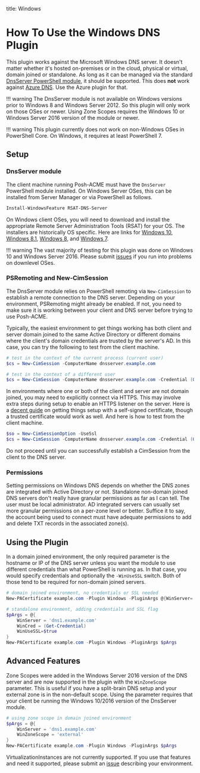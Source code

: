 title: Windows

# How To Use the Windows DNS Plugin

This plugin works against the Microsoft Windows DNS server. It doesn't matter whether it's hosted on-premises or in the cloud, physical or virtual, domain joined or standalone. As long as it can be managed via the standard [DnsServer PowerShell module](https://docs.microsoft.com/en-us/powershell/module/dnsserver), it should be supported. This does **not** work against [Azure DNS](https://azure.microsoft.com/en-us/services/dns/). Use the Azure plugin for that.

!!! warning
    The DnsServer module is not available on Windows versions prior to Windows 8 and Windows Server 2012. So this plugin will only work on those OSes or newer. Using Zone Scopes requires the Windows 10 or Windows Server 2016 version of the module or newer.

!!! warning
    This plugin currently does not work on non-Windows OSes in PowerShell Core. On Windows, it requires at least PowerShell 7.

## Setup

### DnsServer module

The client machine running Posh-ACME must have the `DnsServer` PowerShell module installed. On Windows Server OSes, this can be installed from Server Manager or via PowerShell as follows.

```powershell
Install-WindowsFeature RSAT-DNS-Server
```

On Windows client OSes, you will need to download and install the appropriate Remote Server Administration Tools (RSAT) for your OS. The installers are historically OS specific. Here are links for [Windows 10](https://www.microsoft.com/en-us/download/details.aspx?id=45520), [Windows 8.1](https://www.microsoft.com/en-us/download/details.aspx?id=39296), [Windows 8](https://www.microsoft.com/en-us/download/details.aspx?id=28972), and [Windows 7](https://www.microsoft.com/en-us/download/details.aspx?id=7887).

!!! warning
    The vast majority of testing for this plugin was done on Windows 10 and Windows Server 2016. Please submit [issues](https://github.com/rmbolger/Posh-ACME/issues) if you run into problems on downlevel OSes.

### PSRemoting and New-CimSession

The DnsServer module relies on PowerShell remoting via `New-CimSession` to establish a remote connection to the DNS server. Depending on your environment, PSRemoting might already be enabled. If not, you need to make sure it is working between your client and DNS server before trying to use Posh-ACME.

Typically, the easiest environment to get things working has both client and server domain joined to the same Active Directory or different domains where the client's domain credentials are trusted by the server's AD. In this case, you can try the following to test from the client machine.

```powershell
# test in the context of the current process (current user)
$cs = New-CimSession -ComputerName dnsserver.example.com

# test in the context of a different user
$cs = New-CimSession -ComputerName dnsserver.example.com -Credential (Get-Credential)
```

In environments where one or both of the client and server are not domain joined, you may need to explicitly connect via HTTPS. This may involve extra steps during setup to enable an HTTPS listener on the server. Here is a [decent guide](https://4sysops.com/archives/powershell-remoting-over-https-with-a-self-signed-ssl-certificate/) on getting things setup with a self-signed certificate, though a trusted certificate would work as well. And here is how to test from the client machine.

```powershell
$so = New-CimSessionOption -UseSsl
$cs = New-CimSession -ComputerName dnsserver.example.com -Credential (Get-Credential) -SessionOptions $so
```

Do not proceed until you can successfully establish a CimSession from the client to the DNS server.

### Permissions

Setting permissions on Windows DNS depends on whether the DNS zones are integrated with Active Directory or not. Standalone non-domain joined DNS servers don't really have granular permissions as far as I can tell. The user must be local administrator. AD integrated servers can usually set more granular permissions on a per-zone level or better. Suffice it to say, the account being used to connect must have adequate permissions to add and delete TXT records in the associated zone(s).

## Using the Plugin

In a domain joined environment, the only required parameter is the hostname or IP of the DNS server unless you want the module to use different credentials than what PowerShell is running as. In that case, you would specify credentials and optionally the `-WinUseSSL` switch. Both of those tend to be required for non-domain joined servers.

```powershell
# domain joined environment, no credentials or SSL needed
New-PACertificate example.com -Plugin Windows -PluginArgs @{WinServer='dns1.example.com'}

# standalone environment, adding credentials and SSL flag
$pArgs = @{
    WinServer = 'dns1.example.com'
    WinCred = (Get-Credential)
    WinUseSSL=$true
}
New-PACertificate example.com -Plugin Windows -PluginArgs $pArgs
```

## Advanced Features

Zone Scopes were added in the Windows Server 2016 version of the DNS server and are now supported in the plugin with the `WinZoneScope` parameter. This is useful if you have a split-brain DNS setup and your external zone is in the non-default scope. Using the parameter requires that your client be running the Windows 10/2016 version of the DnsServer module.

```powershell
# using zone scope in domain joined environment
$pArgs = @{
    WinServer = 'dns1.example.com'
    WinZoneScope = 'external'
}
New-PACertificate example.com -Plugin Windows -PluginArgs $pArgs
```

VirtualizationInstances are not currently supported. If you use that features and need it supported, please submit an [issue](https://github.com/rmbolger/Posh-ACME/issues) describing your environment.
